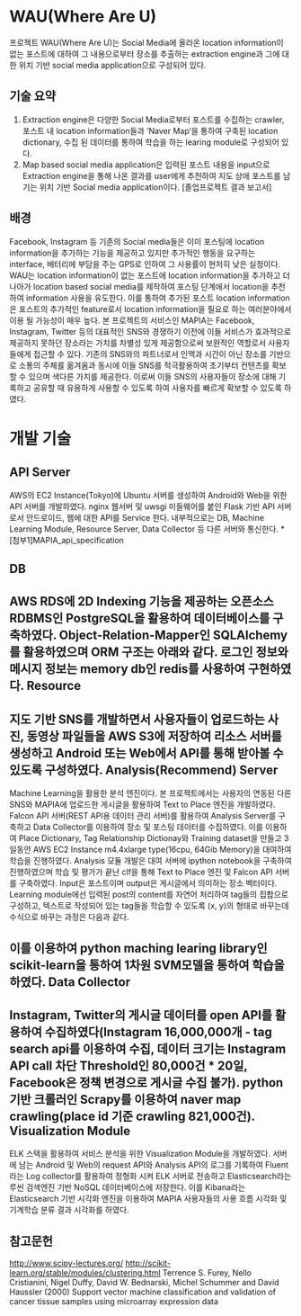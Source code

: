 WAU(Where Are U)
=======================

프로젝트 WAU(Where Are U)는 Social Media에 올라온 location information이 없는 포스트에 대하여 그 내용으로부터 장소를 추출하는 extraction engine과 그에 대한 위치 기반 social media application으로 구성되어 있다.

기술 요약
-----------

1. Extraction engine은 다양한 Social Media로부터 포스트를 수집하는 crawler, 포스트 내 location information들과 ‘Naver Map’을 통하여 구축된 location dictionary, 수집 된 데이터를 통하여 학습을 하는 learing module로 구성되어 있다. 
2. Map based social media application은 입력된 포스트 내용을 input으로 Extraction engine을 통해 나온 결과를 user에게 추천하여 지도 상에 포스트를 남기는 위치 기반 Social media application이다.
[졸업프로젝트 결과 보고서]


배경
-----------
Facebook, Instagram 등 기존의 Social media들은 이미 포스팅에  location information을 추가하는 기능을 제공하고 있지만 추가적인 행동을 요구하는 interface, 배터리에 부담을 주는 GPS로 인하여 그 사용률이 현저히 낮은 실정이다. 
WAU는 location information이 없는 포스트에 location information을 추가하고 더 나아가 location based social media를 제작하여 포스팅 단계에서 location을 추천하여 information 사용을 유도한다. 이를 통하여 추가된 포스트 location information은 포스트의 추가적인 feature로서 location information을 필요로 하는 여러분야에서 이용 될 가능성이 매우 높다.
 본 프로젝트의 서비스인 MAPIA는 Facebook, Instagram, Twitter 등의 대표적인 SNS와 경쟁하기 이전에 이들 서비스가 효과적으로 제공하지 못하던 장소라는 가치를 차별성 있게 제공함으로써 보완적인 역할로서 사용자들에게 접근할 수 있다. 기존의 SNS와의 파트너로서 인맥과 시간이 아닌 장소를 기반으로 소통의 주체를 옮겨옴과 동시에 이들 SNS를 적극활용하여 초기부터 컨텐츠를 확보할 수 있으며 색다른 가치를 제공한다. 이로써 이들 SNS의 사용자들이 장소에 대해 기록하고 공유할 때 유용하게 사용할 수 있도록 하여  사용자를 빠르게 확보할 수 있도록 하였다.


개발 기술
===========

API Server
-----------
 AWS의 EC2 Instance(Tokyo)에 Ubuntu 서버를 생성하여 Android와 Web을 위한 API 서버를 개발하였다. nginx 웹서버 및 uwsgi 미들웨어를 붙인 Flask 기반 API 서버로서 안드로이드, 웹에 대한 API를 Service 한다. 내부적으로는 DB, Machine Learning Module, Resource Server, Data Collector 등 다른 서버와 통신한다. 
 *[첨부1]MAPIA_api_specification


DB
-----------
 AWS RDS에 2D Indexing 기능을 제공하는 오픈소스 RDBMS인 PostgreSQL을 활용하여 데이터베이스를 구축하였다. Object-Relation-Mapper인 SQLAlchemy를 활용하였으며 ORM 구조는 아래와 같다. 로그인 정보와 메시지 정보는 memory db인 redis를 사용하여 구현하였다.
Resource
-----------
지도 기반 SNS를 개발하면서 사용자들이 업로드하는 사진, 동영상 파일들을 AWS S3에 저장하여 리소스 서버를 생성하고 Android 또는 Web에서 API를 통해 받아볼 수 있도록 구성하였다. 
Analysis(Recommend) Server
-----------
Machine Learning을 활용한 분석 엔진이다. 본 프로젝트에서는 사용자의 연동된 다른 SNS와 MAPIA에 업로드한 게시글을 활용하여 Text to Place 엔진을 개발하였다. Falcon API 서버(REST API용 데이터 관리 서버)를 활용하여 Analysis Server를 구축하고 Data Collector를 이용하여 장소 및 포스팅 데이터를 수집하였다.
 이를 이용하여 Place Dictionary, Tag Relationship Dictionay와 Training dataset을 만들고 3일동안 AWS EC2 Instance m4.4xlarge type(16cpu, 64Gib Memory)을 대여하여 학습을 진행하였다. Analysis 모듈 개발은 대여 서버에 ipython notebook을 구축하여 진행하였으며 학습 및 평가가 끝난 clf을 통해 Text to Place 엔진 및 Falcon API 서버를 구축하였다. Input은 포스트이며 output은 게시글에서 의미하는 장소 벡터이다.
 Learning module에선 입력된 post의 content를 자연어 처리하여 tag들의 집합으로 구성하고, 텍스트로 작성되어 있는 tag들을 학습할 수 있도록 (x, y)의 형태로 바꾸는데 수식으로 바꾸는 과정은 다음과 같다.

이를 이용하여 python maching learing library인 scikit-learn을 통하여 1차원 SVM모델을 통하여 학습을 하였다.
Data Collector
-----------
 Instagram, Twitter의 게시글 데이터를 open API를 활용하여 수집하였다(Instagram 16,000,000개 - tag search api를 이용하여 수집, 데이터 크기는 Instagram API call 차단 Threshold인 80,000건 * 20일, Facebook은 정책 변경으로 게시글 수집 불가). python 기반 크롤러인 Scrapy를 이용하여 naver map crawling(place id 기준 crawling 821,000건).
Visualization Module
-----------
ELK 스택을 활용하여 서비스 분석을 위한 Visualization Module을 개발하였다. 서버에 남는 Android 및 Web의 request API와 Analysis API의 로그를 기록하여 Fluent라는 Log collector를 활용하여 정형화 시켜 ELK 서버로 전송하고 Elasticsearch라는 루씬 검색엔진 기반 NoSQL 데이터베이스에 저장한다. 이를 Kibana라는 Elasticsearch 기반 시각화 엔진을 이용하여 MAPIA 사용자들의 사용 흐름 시각화 및 기계학습 분류 결과 시각화를 하였다. 

참고문헌
-----------
http://www.scipy-lectures.org/
http://scikit-learn.org/stable/modules/clustering.html
Terrence S. Furey, Nello Cristianini, Nigel Duffy, David W. Bednarski, Michel Schummer and David Haussler (2000) Support vector machine classification and validation of cancer tissue samples using microarray expression data
